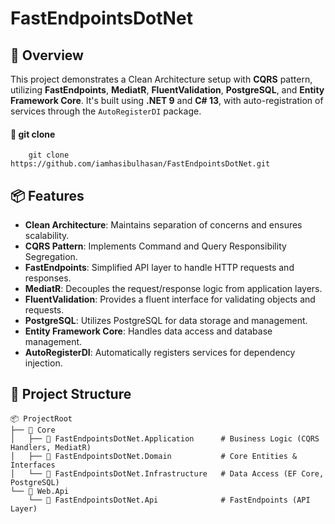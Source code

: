 # FastEndpointsDotNet

## 🚀 **Overview**
This project demonstrates a Clean Architecture setup with **CQRS** pattern, utilizing **FastEndpoints**, **MediatR**, **FluentValidation**, **PostgreSQL**, and **Entity Framework Core**. It's built using **.NET 9** and **C# 13**, with auto-registration of services through the `AutoRegisterDI` package.

#### 📝 **git clone**
        git clone https://github.com/iamhasibulhasan/FastEndpointsDotNet.git


## 📦 **Features**
- **Clean Architecture**: Maintains separation of concerns and ensures scalability.
- **CQRS Pattern**: Implements Command and Query Responsibility Segregation.
- **FastEndpoints**: Simplified API layer to handle HTTP requests and responses.
- **MediatR**: Decouples the request/response logic from application layers.
- **FluentValidation**: Provides a fluent interface for validating objects and requests.
- **PostgreSQL**: Utilizes PostgreSQL for data storage and management.
- **Entity Framework Core**: Handles data access and database management.
- **AutoRegisterDI**: Automatically registers services for dependency injection.

## 📂 **Project Structure**

```plaintext
📦 ProjectRoot
├── 📁 Core
│   ├── 📁 FastEndpointsDotNet.Application      # Business Logic (CQRS Handlers, MediatR)
│   ├── 📁 FastEndpointsDotNet.Domain           # Core Entities & Interfaces
│   └── 📁 FastEndpointsDotNet.Infrastructure   # Data Access (EF Core, PostgreSQL)
└── 📁 Web.Api
    └── 📁 FastEndpointsDotNet.Api              # FastEndpoints (API Layer)

